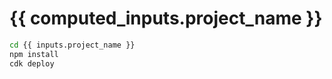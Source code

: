 # {{ computed_inputs.project_name }}

```sh
cd {{ inputs.project_name }}
npm install
cdk deploy
```
